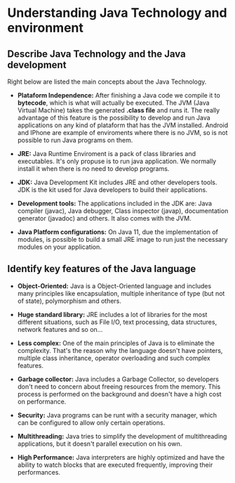 ﻿
# Understanding Java Technology and environment

## Describe Java Technology and the Java development

Right below are listed the main concepts about the Java Technology.

- **Plataform Independence:** After finishing a Java code we compile it to **bytecode**, which is what will actually be executed. The JVM (Java Virtual Machine) takes the generated **.class file** and runs it. The really advantage of this feature is the possibility to develop and run Java applications on any kind of plataform that has the JVM installed. Android and IPhone are example of enviroments where there is no JVM, so is not possible to run Java programs on them.

- **JRE:** Java Runtime Enviroment is a pack of class libraries and executables. It's only propuse is to run java application. We normally install it when there is no need to develop programs.

- **JDK:** Java Development Kit includes JRE and other developers tools. JDK is the kit used for Java developers to build their applications.

- **Development tools:** The applications included in the JDK are: Java compiler (javac), Java debugger, Class inspector (javap), documentation generator (javadoc) and others. It also comes with the JVM.

- **Java Platform configurations:** On Java 11, due the implementation of modules, is possible to build a small JRE image to run just the necessary modules on your application.

## Identify key features of the Java language

- **Object-Oriented:** Java is a Object-Oriented language and includes many principles like encapsulation, multiple inheritance of type (but not of state), polymorphism and others.

- **Huge standard library:** JRE includes a lot of libraries for the most different situations, such as File I/O, text processing, data structures, network features and so on...

- **Less complex:** One of the main principles of Java is to eliminate the complexity. That's the reason why the language doesn't have pointers, multiple class inheritance, operator overloading and such complex features.

- **Garbage collector:** Java includes a Garbage Collector, so developers don't need to concern about freeing resources from the memory. This process is performed on the background and doesn't have a high cost on performance.

- **Security:** Java programs can be runt with a security manager, which can be configured to allow only certain operations.

- **Multithreading:** Java tries to simplify the development of multithreading applications, but it doesn't parallel execution on his own.

- **High Performance:** Java interpreters are highly optimized and have the ability to watch blocks that are executed frequently, improving their performances.
